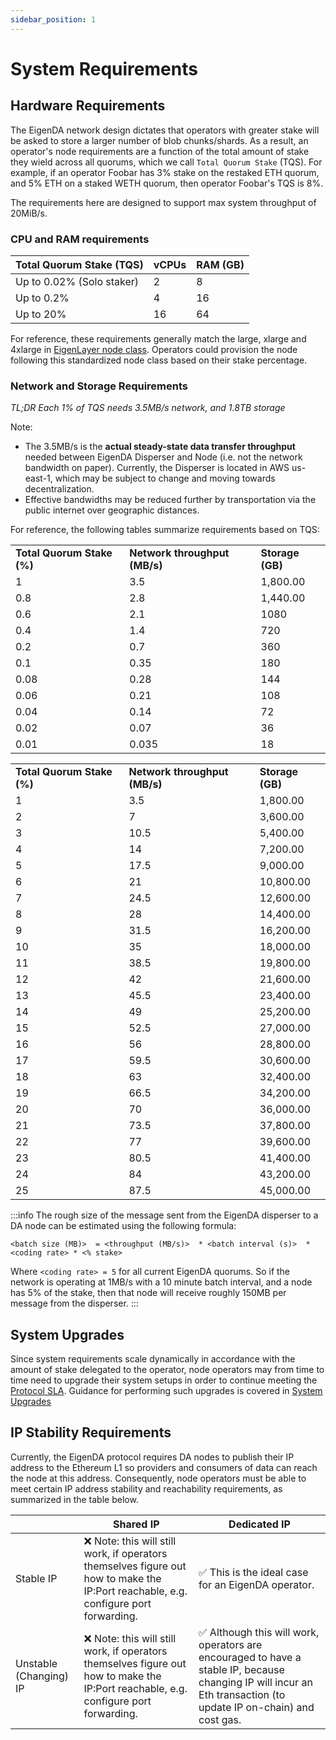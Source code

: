 ```yaml
---
sidebar_position: 1
---
```


# System Requirements

## Hardware Requirements

The EigenDA network design dictates that operators with greater stake will
be asked to store a larger number of blob chunks/shards. As a result, an operator's node requirements are a
function of the total amount of stake they wield across all quorums, which we
call `Total Quorum Stake` (TQS). For example, if an operator Foobar has 3% stake
on the restaked ETH quorum, and 5% ETH on a staked WETH quorum, then operator
Foobar's TQS is 8%.

The requirements here are designed to support max system throughput of 20MiB/s.

### CPU and RAM requirements

| Total Quorum Stake (TQS) | vCPUs |  RAM (GB)|
| ------------------------ | ----------------------- | -------------------- |
| Up to 0.02% (Solo staker)      | 2 | 8   |
| Up to 0.2%                     |  4 | 16        |
| Up to 20%                      |  16 | 64     |

For reference, these requirements generally match the large, xlarge and 4xlarge in [EigenLayer node class](https://docs.eigenlayer.xyz/eigenlayer/operator-guides/eigenlayer-node-classes#general-purpose-eigenlayer-node-classes). Operators could provision the node following this standardized node class based on their stake percentage.

### Network and Storage Requirements

*TL;DR Each 1% of TQS needs 3.5MB/s network, and 1.8TB storage*

Note:
* The 3.5MB/s is the **actual steady-state data transfer throughput** needed between EigenDA Disperser and Node (i.e. not the network bandwidth on paper). Currently, the Disperser is located in AWS us-east-1, which may be subject to change and moving towards decentralization.
* Effective bandwidths may be reduced further by transportation via the public internet over geographic distances.

For reference, the following tables summarize requirements based on TQS:

<table>
  <tr>
   <td><strong>Total Quorum Stake (%)</strong>
   </td>
   <td><strong>Network throughput (MB/s)</strong>
   </td>
   <td><strong>Storage (GB)</strong>
   </td>
  </tr>
  <tr>
   <td>1
   </td>
   <td>3.5
   </td>
   <td>1,800.00
   </td>
  </tr>
  <tr>
   <td>0.8
   </td>
   <td>2.8
   </td>
   <td>1,440.00
   </td>
  </tr>
  <tr>
   <td>0.6
   </td>
   <td>2.1
   </td>
   <td>1080
   </td>
  </tr>
  <tr>
   <td>0.4
   </td>
   <td>1.4
   </td>
   <td>720
   </td>
  </tr>
  <tr>
   <td>0.2
   </td>
   <td>0.7
   </td>
   <td>360
   </td>
  </tr>
  <tr>
   <td>0.1
   </td>
   <td>0.35
   </td>
   <td>180
   </td>
  </tr>
  <tr>
   <td>0.08
   </td>
   <td>0.28
   </td>
   <td>144
   </td>
  </tr>
  <tr>
   <td>0.06
   </td>
   <td>0.21
   </td>
   <td>108
   </td>
  </tr>
  <tr>
   <td>0.04
   </td>
   <td>0.14
   </td>
   <td>72
   </td>
  </tr>
  <tr>
   <td>0.02
   </td>
   <td>0.07
   </td>
   <td>36
   </td>
  </tr>
  <tr>
   <td>0.01
   </td>
   <td>0.035
   </td>
   <td>18
   </td>
  </tr>
</table>



<table>
  <tr>
   <td><strong>Total Quorum Stake (%)</strong>
   </td>
   <td><strong>Network throughput (MB/s)</strong>
   </td>
   <td><strong>Storage (GB)</strong>
   </td>
  </tr>
  <tr>
   <td>1
   </td>
   <td>3.5
   </td>
   <td>1,800.00
   </td>
  </tr>
  <tr>
   <td>2
   </td>
   <td>7
   </td>
   <td>3,600.00
   </td>
  </tr>
  <tr>
   <td>3
   </td>
   <td>10.5
   </td>
   <td>5,400.00
   </td>
  </tr>
  <tr>
   <td>4
   </td>
   <td>14
   </td>
   <td>7,200.00
   </td>
  </tr>
  <tr>
   <td>5
   </td>
   <td>17.5
   </td>
   <td>9,000.00
   </td>
  </tr>
  <tr>
   <td>6
   </td>
   <td>21
   </td>
   <td>10,800.00
   </td>
  </tr>
  <tr>
   <td>7
   </td>
   <td>24.5
   </td>
   <td>12,600.00
   </td>
  </tr>
  <tr>
   <td>8
   </td>
   <td>28
   </td>
   <td>14,400.00
   </td>
  </tr>
  <tr>
   <td>9
   </td>
   <td>31.5
   </td>
   <td>16,200.00
   </td>
  </tr>
  <tr>
   <td>10
   </td>
   <td>35
   </td>
   <td>18,000.00
   </td>
  </tr>
  <tr>
   <td>11
   </td>
   <td>38.5
   </td>
   <td>19,800.00
   </td>
  </tr>
  <tr>
   <td>12
   </td>
   <td>42
   </td>
   <td>21,600.00
   </td>
  </tr>
  <tr>
   <td>13
   </td>
   <td>45.5
   </td>
   <td>23,400.00
   </td>
  </tr>
  <tr>
   <td>14
   </td>
   <td>49
   </td>
   <td>25,200.00
   </td>
  </tr>
  <tr>
   <td>15
   </td>
   <td>52.5
   </td>
   <td>27,000.00
   </td>
  </tr>
  <tr>
   <td>16
   </td>
   <td>56
   </td>
   <td>28,800.00
   </td>
  </tr>
  <tr>
   <td>17
   </td>
   <td>59.5
   </td>
   <td>30,600.00
   </td>
  </tr>
  <tr>
   <td>18
   </td>
   <td>63
   </td>
   <td>32,400.00
   </td>
  </tr>
  <tr>
   <td>19
   </td>
   <td>66.5
   </td>
   <td>34,200.00
   </td>
  </tr>
  <tr>
   <td>20
   </td>
   <td>70
   </td>
   <td>36,000.00
   </td>
  </tr>
  <tr>
   <td>21
   </td>
   <td>73.5
   </td>
   <td>37,800.00
   </td>
  </tr>
  <tr>
   <td>22
   </td>
   <td>77
   </td>
   <td>39,600.00
   </td>
  </tr>
  <tr>
   <td>23
   </td>
   <td>80.5
   </td>
   <td>41,400.00
   </td>
  </tr>
  <tr>
   <td>24
   </td>
   <td>84
   </td>
   <td>43,200.00
   </td>
  </tr>
  <tr>
   <td>25
   </td>
   <td>87.5
   </td>
   <td>45,000.00
   </td>
  </tr>
</table>

:::info
The rough size of the message sent from the EigenDA disperser to a DA node can be estimated using the following formula:

```
<batch size (MB)>  = <throughput (MB/s)>  * <batch interval (s)>  * <coding rate> * <% stake>
```

Where `<coding rate> = 5` for all current EigenDA quorums. So if the network is operating at 1MB/s with a 10 minute batch interval, and a node has 5% of the stake, then that node will receive roughly 150MB per message from the disperser.
:::

## System Upgrades

Since system requirements scale dynamically in accordance with the amount of stake delegated to the operator, node operators may from time to time need to upgrade their system setups in order to continue meeting the [Protocol SLA](protocol-SLA/). Guidance for performing such upgrades is covered in [System Upgrades](../upgrades/system-upgrades/)

## IP Stability Requirements

Currently, the EigenDA protocol requires DA nodes to publish their IP address to the Ethereum L1 so providers and consumers of data can reach the node at this address. Consequently, node operators must be able to meet certain IP address stability and reachability requirements, as summarized in the table below.

|                        | Shared IP                                                                                                                           | Dedicated IP                                                                                                                                                     |
| ---------------------- | ----------------------------------------------------------------------------------------------------------------------------------- | ---------------------------------------------------------------------------------------------------------------------------------------------------------------- |
| Stable IP              | ❌ Note: this will still work, if operators themselves figure out how to make the IP:Port reachable, e.g. configure port forwarding. | ✅ This is the ideal case for an EigenDA operator.                                                                                                                |
| Unstable (Changing) IP | ❌ Note: this will still work, if operators themselves figure out how to make the IP:Port reachable, e.g. configure port forwarding. | ✅ Although this will work, operators are encouraged to have a stable IP, because changing IP will incur an Eth transaction (to update IP on-chain) and cost gas. |
